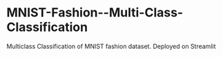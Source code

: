 # MNIST-Fashion--Multi-Class-Classification
Multiclass Classification of MNIST fashion dataset. Deployed on Streamlit
